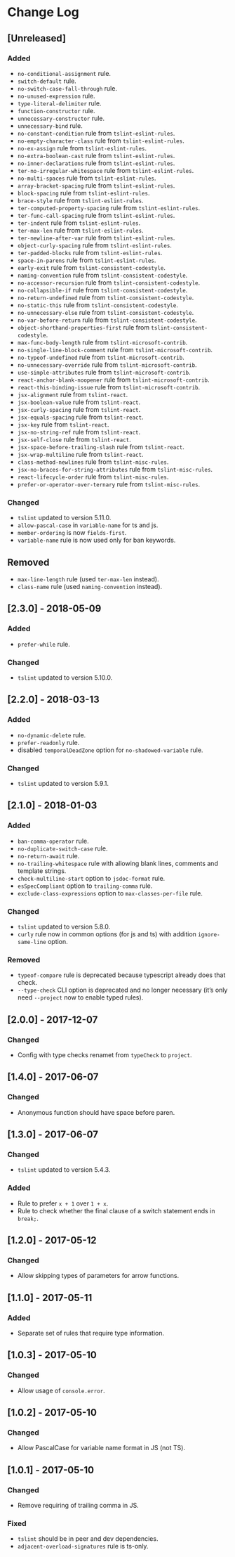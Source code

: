 # Change Log

## [Unreleased]

### Added

- `no-conditional-assignment` rule.
- `switch-default` rule.
- `no-switch-case-fall-through` rule.
- `no-unused-expression` rule.
- `type-literal-delimiter` rule.
- `function-constructor` rule.
- `unnecessary-constructor` rule.
- `unnecessary-bind` rule.
- `no-constant-condition` rule from `tslint-eslint-rules`.
- `no-empty-character-class` rule from `tslint-eslint-rules`.
- `no-ex-assign` rule from `tslint-eslint-rules`.
- `no-extra-boolean-cast` rule from `tslint-eslint-rules`.
- `no-inner-declarations` rule from `tslint-eslint-rules`.
- `ter-no-irregular-whitespace` rule from `tslint-eslint-rules`.
- `no-multi-spaces` rule from `tslint-eslint-rules`.
- `array-bracket-spacing` rule from `tslint-eslint-rules`.
- `block-spacing` rule from `tslint-eslint-rules`.
- `brace-style` rule from `tslint-eslint-rules`.
- `ter-computed-property-spacing` rule from `tslint-eslint-rules`.
- `ter-func-call-spacing` rule from `tslint-eslint-rules`.
- `ter-indent` rule from `tslint-eslint-rules`.
- `ter-max-len` rule from `tslint-eslint-rules`.
- `ter-newline-after-var` rule from `tslint-eslint-rules`.
- `object-curly-spacing` rule from `tslint-eslint-rules`.
- `ter-padded-blocks` rule from `tslint-eslint-rules`.
- `space-in-parens` rule from `tslint-eslint-rules`.
- `early-exit` rule from `tslint-consistent-codestyle`.
- `naming-convention` rule from `tslint-consistent-codestyle`.
- `no-accessor-recursion` rule from `tslint-consistent-codestyle`.
- `no-collapsible-if` rule from `tslint-consistent-codestyle`.
- `no-return-undefined` rule from `tslint-consistent-codestyle`.
- `no-static-this` rule from `tslint-consistent-codestyle`.
- `no-unnecessary-else` rule from `tslint-consistent-codestyle`.
- `no-var-before-return` rule from `tslint-consistent-codestyle`.
- `object-shorthand-properties-first` rule from `tslint-consistent-codestyle`.
- `max-func-body-length` rule from `tslint-microsoft-contrib`.
- `no-single-line-block-comment` rule from `tslint-microsoft-contrib`.
- `no-typeof-undefined` rule from `tslint-microsoft-contrib`.
- `no-unnecessary-override` rule from `tslint-microsoft-contrib`.
- `use-simple-attributes` rule from `tslint-microsoft-contrib`.
- `react-anchor-blank-noopener` rule from `tslint-microsoft-contrib`.
- `react-this-binding-issue` rule from `tslint-microsoft-contrib`.
- `jsx-alignment` rule from `tslint-react`.
- `jsx-boolean-value` rule from `tslint-react`.
- `jsx-curly-spacing` rule from `tslint-react`.
- `jsx-equals-spacing` rule from `tslint-react`.
- `jsx-key` rule from `tslint-react`.
- `jsx-no-string-ref` rule from `tslint-react`.
- `jsx-self-close` rule from `tslint-react`.
- `jsx-space-before-trailing-slash` rule from `tslint-react`.
- `jsx-wrap-multiline` rule from `tslint-react`.
- `class-method-newlines` rule from `tslint-misc-rules`.
- `jsx-no-braces-for-string-attributes` rule from `tslint-misc-rules`.
- `react-lifecycle-order` rule from `tslint-misc-rules`.
- `prefer-or-operator-over-ternary` rule from `tslint-misc-rules`.

### Changed

- `tslint` updated to version 5.11.0.
- `allow-pascal-case` in `variable-name` for ts and js.
- `member-ordering` is now `fields-first`.
- `variable-name` rule is now used only for ban keywords.

## Removed

- `max-line-length` rule (used `ter-max-len` instead).
- `class-name` rule (used `naming-convention` instead).

## [2.3.0] - 2018-05-09

### Added

- `prefer-while` rule.

### Changed

- `tslint` updated to version 5.10.0.

## [2.2.0] - 2018-03-13

### Added

- `no-dynamic-delete` rule.
- `prefer-readonly` rule.
- disabled `temporalDeadZone` option for `no-shadowed-variable` rule.

### Changed

- `tslint` updated to version 5.9.1.

## [2.1.0] - 2018-01-03

### Added

- `ban-comma-operator` rule.
- `no-duplicate-switch-case` rule.
- `no-return-await` rule.
- `no-trailing-whitespace` rule with allowing blank lines, comments and template strings.
- `check-multiline-start` option to `jsdoc-format` rule.
- `esSpecCompliant` option to `trailing-comma` rule.
- `exclude-class-expressions` option to `max-classes-per-file` rule.

### Changed

- `tslint` updated to version 5.8.0.
- `curly` rule now in common options (for js and ts) with addition `ignore-same-line` option.

### Removed

- `typeof-compare` rule is deprecated because typescript already does that check.
- `--type-check` CLI option is deprecated and no longer necessary (it’s only need `--project` now to enable typed rules).

## [2.0.0] - 2017-12-07

### Changed

- Config with type checks renamet from `typeCheck` to `project`.

## [1.4.0] - 2017-06-07

### Changed

- Anonymous function should have space before paren.

## [1.3.0] - 2017-06-07

### Changed

- `tslint` updated to version 5.4.3.

### Added

- Rule to prefer `x + 1` over `1 + x`.
- Rule to check whether the final clause of a switch statement ends in `break;`.

## [1.2.0] - 2017-05-12

### Changed

- Allow skipping types of parameters for arrow functions.

## [1.1.0] - 2017-05-11

### Added

- Separate set of rules that require type information.

## [1.0.3] - 2017-05-10

### Changed

- Allow usage of `console.error`.

## [1.0.2] - 2017-05-10

### Changed

- Allow PascalCase for variable name format in JS (not TS).

## [1.0.1] - 2017-05-10

### Changed

- Remove requiring of trailing comma in JS.

### Fixed

- `tslint` should be in peer and dev dependencies.
- `adjacent-overload-signatures` rule is ts-only.
